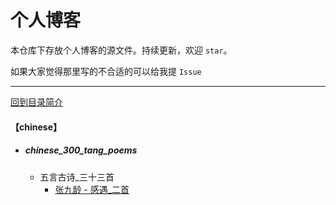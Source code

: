 # 个人博客

本仓库下存放个人博客的源文件。持续更新，欢迎 `star`。

如果大家觉得那里写的不合适的可以给我提 `Issue`

---

[回到目录简介](../README.md)


#### 【chinese】

- ##### chinese_300_tang_poems
    - 五言古诗_三十三首
        - [张九龄 - 感遇_二首](../chinese/chinese_300_tang_poems/五言古诗_三十三首/张九龄/感遇_二首.md)
